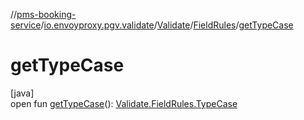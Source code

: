 //[pms-booking-service](../../../../index.md)/[io.envoyproxy.pgv.validate](../../index.md)/[Validate](../index.md)/[FieldRules](index.md)/[getTypeCase](get-type-case.md)

# getTypeCase

[java]\
open fun [getTypeCase](get-type-case.md)(): [Validate.FieldRules.TypeCase](-type-case/index.md)